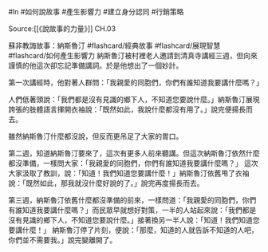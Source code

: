 #ln #如何說故事 #產生影響力 #建立身分認同 #行銷策略 

Source:[[《說故事的力量》]] CH.03


蘇非教誨故事：納斯魯汀 #flashcard/經典故事 #flashcard/展現智慧 #flashcard/如何產生影響力 
納斯魯汀被村裡老人邀請到清真寺講經三週，但向來謹慎的他這次卻忘記準備講詞。於是他想出了一個妙計。

第一次講經時，他對著人群問：「我親愛的同胞們，你們有誰知道我要講什麼嗎？」

人們低著頭說：「我們都是沒有見識的鄉下人，不知道您要說什麼。」納斯魯汀展現誇張的肢體語言揮開衣袖說：「既然如此，我說什麼都沒有用了。」說完便揚長而去。

雖然納斯魯汀什麼都沒說，但反而更吊足了大家的胃口。

第二週，知道納斯魯汀要來了，這次有更多人前來聽講。但這次納斯魯汀依然什麼都沒準備，一樣問大家：「我親愛的同胞們，你們有誰知道我要講什麼嗎？」
這次大家汲取了教訓，說：「知道！我們知道您要講什麼！」納斯魯汀依舊甩了衣袖說：「既然如此，那我就沒什麼好說的了。」說完再度揚長而去。

第三週，納斯魯汀依舊什麼都沒準備的前來，一樣問道：「我親愛的同胞們，你們有誰知道我要講什麼嗎？」而民眾早就想好對策，一半的人站起來說：「我們都是沒有見識的鄉下人，不知道您要說什麼。」接著換另一半人說：「知道！我們知道您要講什麼！」
納斯魯汀停了片刻，便說：「那麼，知道的人就告訴不知道的人吧，你們並不需要我。」說完變離開了。